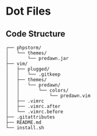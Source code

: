 # Dot Files
## Code Structure
    ┌── phpstorm/
    │   └── themes/
    │       └── predawn.jar
    ├── vim/
    │   ├── plugged/
    │   │   └── .gitkeep
    │   ├── themes/
    │   │   └── predawn/
    │   │       └── colors/
    │   │           └── predawn.vim
    │   ├── .vimrc
    │   ├── .vimrc.after
    │   └── .vimrc.before
    ├── .gitattributes
    ├── README.md
    └── install.sh
